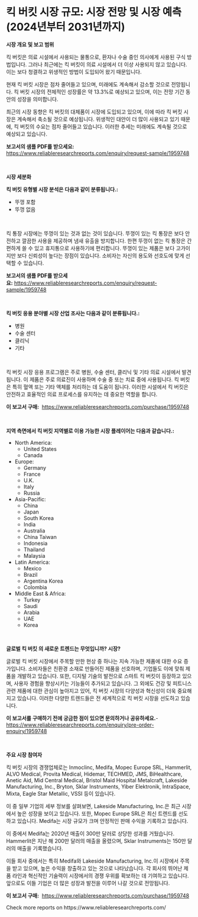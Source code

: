 <p><h1>킥 버킷 시장 규모: 시장 전망 및 시장 예측 (2024년부터 2031년까지)</h1></p><p><strong>시장 개요 및 보고 범위</strong></p>
<p><p>킥 버킷은 의료 시설에서 사용되는 물통으로, 환자나 수술 중인 의사에게 사용된 구식 방법입니다. 그러나 최근에는 킥 버킷이 의료 시설에서 더 이상 사용되지 않고 있습니다. 이는 보다 청결하고 위생적인 방법이 도입되어 왔기 때문입니다.</p><p>현재 킥 버킷 시장은 점차 줄어들고 있으며, 미래에도 계속해서 감소할 것으로 전망됩니다. 킥 버킷 시장의 전체적인 성장률은 약 13.3%로 예상되고 있으며, 이는 전망 기간 동안의 성장을 의미합니다.</p><p>최근의 시장 동향은 킥 버킷의 대체품이 시장에 도입되고 있으며, 이에 따라 킥 버킷 시장은 계속해서 축소될 것으로 예상됩니다. 위생적인 대안이 더 많이 사용되고 있기 때문에, 킥 버킷의 수요는 점차 줄어들고 있습니다. 이러한 추세는 미래에도 계속될 것으로 예상되고 있습니다.</p></p>
<p><strong>보고서의 샘플 PDF를 받으세요:</strong> <a href="https://www.reliableresearchreports.com/enquiry/request-sample/1959748">https://www.reliableresearchreports.com/enquiry/request-sample/1959748</a></p>
<p>&nbsp;</p>
<p><strong>시장 세분화</strong></p>
<p><strong>킥 버킷 유형별 시장 분석은 다음과 같이 분류됩니다.:</strong></p>
<p><ul><li>뚜껑 포함</li><li>뚜껑 없음</li></ul></p>
<p>&nbsp;</p>
<p><p>킥 통장 시장에는 뚜껑이 있는 것과 없는 것이 있습니다. 뚜껑이 있는 킥 통장은 보다 안전하고 깔끔한 사용을 제공하며 냄새 유출을 방지합니다. 한편 뚜껑이 없는 킥 통장은 간편하게 쓸 수 있고 휴지통으로 사용하기에 편리합니다. 뚜껑이 있는 제품은 보다 고가이지만 보다 신뢰성이 높다는 장점이 있습니다. 소비자는 자신의 용도와 선호도에 맞게 선택할 수 있습니다.</p></p>
<p><strong>보고서의 샘플 PDF를 받으세요:</strong>&nbsp;<a href="https://www.reliableresearchreports.com/enquiry/request-sample/1959748">https://www.reliableresearchreports.com/enquiry/request-sample/1959748</a></p>
<p>&nbsp;</p>
<p><strong> 킥 버킷 응용 분야별 시장 산업 조사는 다음과 같이 분류됩니다.:</strong></p>
<p><ul><li>병원</li><li>수술 센터</li><li>클리닉</li><li>기타</li></ul></p>
<p>&nbsp;</p>
<p><p>킥 버킷 시장 응용 프로그램은 주로 병원, 수술 센터, 클리닉 및 기타 의료 시설에서 발견됩니다. 이 제품은 주로 의료진이 사용하며 수술 중 또는 치료 중에 사용됩니다. 킥 버킷은 특히 혈액 또는 기타 액체를 처리하는 데 도움이 됩니다. 이러한 시설에서 킥 버킷은 안전하고 효율적인 의료 프로세스를 유지하는 데 중요한 역할을 합니다.</p></p>
<p><strong>이 보고서 구매:</strong>&nbsp; <a href="https://www.reliableresearchreports.com/purchase/1959748">https://www.reliableresearchreports.com/purchase/1959748</a></p>
<p>&nbsp;</p>
<p><strong>지역 측면에서 킥 버킷 지역별로 이용 가능한 시장 플레이어는 다음과 같습니다.:</strong></p>
<p><ul>
    <li>
        North America:
        <ul>
            <li>United States</li>
            <li>Canada</li>
        </ul>
    </li>
    <li>
        Europe:
        <ul>
            <li>Germany</li>
            <li>France</li>
            <li>U.K.</li>
            <li>Italy</li>
            <li>Russia</li>
        </ul>
    </li>
    <li>
        Asia-Pacific:
        <ul>
            <li>China</li>
            <li>Japan</li>
            <li>South Korea</li>
            <li>India</li>
            <li>Australia</li>
            <li>China Taiwan</li>
            <li>Indonesia</li>
            <li>Thailand</li>
            <li>Malaysia</li>
        </ul>
    </li>
    <li>
        Latin America:
        <ul>
            <li>Mexico</li>
            <li>Brazil</li>
            <li>Argentina Korea</li>
            <li>Colombia</li>
        </ul>
    </li>
    <li>
        Middle East & Africa:
        <ul>
            <li>Turkey</li>
            <li>Saudi</li>
            <li>Arabia</li>
            <li>UAE</li>
            <li>Korea</li>
        </ul>
    </li>
    </ul></p>
<p>&nbsp;</p>
<p><strong>글로벌 킥 버킷 의 새로운 트렌드는 무엇입니까? 시장?</strong></p>
<p><p>글로벌 킥 버킷 시장에서 주목할 만한 현상 중 하나는 지속 가능한 제품에 대한 수요 증가입니다. 소비자들은 친환경 소재로 만들어진 제품을 선호하며, 기업들도 이에 맞춰 제품을 개발하고 있습니다. 또한, 디지털 기술의 발전으로 스마트 킥 버킷이 등장하고 있으며, 사용자 경험을 향상시키는 기능들이 추가되고 있습니다. 그 외에도 건강 및 피트니스 관련 제품에 대한 관심이 높아지고 있어, 킥 버킷 시장의 다양성과 혁신성이 더욱 중요해지고 있습니다. 이러한 다양한 트렌드들은 전 세계적으로 킥 버킷 시장을 선도하고 있습니다.</p></p>
<p><strong>이 보고서를 구매하기 전에 궁금한 점이 있으면 문의하거나 공유하세요.</strong>- <a href="https://www.reliableresearchreports.com/enquiry/pre-order-enquiry/1959748">https://www.reliableresearchreports.com/enquiry/pre-order-enquiry/1959748</a></p>
<p>&nbsp;</p>
<p><strong>주요 시장 참여자</strong></p>
<p><p>킥 버킷 시장의 경쟁업체로는 Inmoclinc, Medifa, Mopec Europe SRL, Hammerlit, ALVO Medical, Provita Medical, Hidemar, TECHMED, JMS, BiHealthcare, Anetic Aid, Mid Central Medical, Bristol Maid Hospital Metalcraft, Lakeside Manufacturing, Inc., Bryton, Sklar Instruments, Yiber Elektronik, IntraSpace, Mixta, Eagle Star Metallic, VSSI 등이 있습니다.</p><p>이 중 일부 기업의 세부 정보를 살펴보면, Lakeside Manufacturing, Inc.은 최근 시장에서 높은 성장을 보이고 있습니다. 또한, Mopec Europe SRL은 최신 트렌드를 선도하고 있습니다. Medifa는 시장 규모가 크며 안정적인 판매 수익을 기록하고 있습니다.</p><p>이 중에서 Medifa는 2020년 매출이 300만 달러로 상당한 성과를 거뒀습니다. Hammerlit은 지난 해 200만 달러의 매출을 올렸으며, Sklar Instruments는 150만 달러의 매출을 기록했습니다.</p><p>이들 회사 중에서는 특히 Medifa와 Lakeside Manufacturing, Inc.이 시장에서 주목을 받고 있으며, 높은 수익을 창출하고 있는 것으로 나타났습니다. 각 회사의 뛰어난 제품 라인과 혁신적인 기술력이 시장에서의 경쟁 우위를 확보하는 데 기여하고 있습니다. 앞으로도 이들 기업은 더 많은 성장과 발전을 이루어 나갈 것으로 전망됩니다.</p></p>
<p><strong>이 보고서 구매:</strong>&nbsp;&nbsp;<a href="https://www.reliableresearchreports.com/purchase/1959748">https://www.reliableresearchreports.com/purchase/1959748</a></p>
<p>Check more reports on https://www.reliableresearchreports.com/</p>
